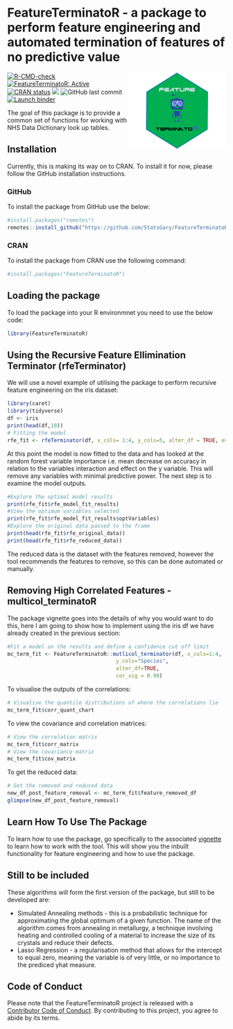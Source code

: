 
# FeatureTerminatoR - a package to perform feature engineering and automated termination of features of no predictive value 

<a href = "https://hutsons-hacks.info/"><img src="man/figures/FeatureTermHex.png" height="175px" width="225px" align="right"/></a>

 <!-- badges: start -->
  [![R-CMD-check](https://github.com/StatsGary/FeatureTerminatoR/workflows/R-CMD-check/badge.svg)](https://github.com/StatsGary/FeatureTerminatoR/actions)
  [![FeatureTerminatoR: Active](https://www.repostatus.org/badges/latest/active.svg)](https://www.repostatus.org/#active)
  [![CRAN status](https://www.r-pkg.org/badges/version/FeatureTerminatoR)](https://CRAN.R-project.org/package=FeatureTerminatoR)
  [![](https://cranlogs.r-pkg.org/badges/FeatureTerminatoR)](https://cran.r-project.org/package=FeatureTerminatoR)
  ![GitHub last commit](https://img.shields.io/github/last-commit/StatsGary/FeatureTerminatoR)
  [![Launch binder](https://mybinder.org/badge_logo.svg)](https://mybinder.org/v2/gh/StatsGary/FeatureTerminatoR/main)
  
  <!-- badges: end -->
  
  
The goal of this package is to provide a common set of functions for working with NHS Data Dictionary look up tables. 

## Installation

Currently, this is making its way on to CRAN. To install it for now, please follow the GitHub installation instructions.

### GitHub

To install the package from GitHub use the below:

``` r
#install.packages("remotes")
remotes::install_github("https://github.com/StatsGary/FeatureTerminatoR")

```

### CRAN

To install the package from CRAN use the following command:

``` r
#install.packages("FeatureTerminatoR")
```

## Loading the package
To load the package into your R environmnet you need to use the below code:
``` r
library(FeatureTerminatoR)
```

## Using the Recursive Feature Ellimination Terminator (rfeTerminator)
We will use a novel example of utilising the package to perform recursive feature engineering on the iris dataset:
``` r
library(caret)
library(tidyverse)
df <- iris
print(head(df,10))
# Fitting the model
rfe_fit <- rfeTerminator(df, x_cols= 1:4, y_cols=5, alter_df = TRUE, eval_funcs = rfFuncs)
```
At this point the model is now fitted to the data and has looked at the random forest variable importance i.e. mean decrease on accuracy in relation to the variables interaction and effect on the y variable. This will remove any variables with minimal predictive power. The next step is to examine the model outputs. 
``` r
#Explore the optimal model results
print(rfe_fit$rfe_model_fit_results)
#View the optimum variables selected
print(rfe_fit$rfe_model_fit_results$optVariables)
#Explore the original data passed to the frame
print(head(rfe_fit$rfe_original_data))
print(head(rfe_fit$rfe_reduced_data))
```
The reduced data is the dataset with the features removed, however the tool recommends the features to remove, so this can be done automated or manually. 

## Removing High Correlated Features - multicol_terminatoR

The package vignette goes into the details of why you would want to do this, here I am going to show how to implement using the iris df we have already created in the previous section:
``` r
#Fit a model on the results and define a confidence cut off limit
mc_term_fit <- FeatureTerminatoR::mutlicol_terminator(df, x_cols=1:4,
                                   y_cols="Species",
                                   alter_df=TRUE,
                                   cor_sig = 0.90)
```

To visualise the outputs of the correlations:
``` r
# Visualise the quantile distributions of where the correlations lie
mc_term_fit$corr_quant_chart
```

To view the covariance and correlation matrices:
``` r
# View the correlation matrix
mc_term_fit$corr_matrix
# View the covariance matrix
mc_term_fit$cov_matrix
```
To get the reduced data:
``` r
# Get the removed and reduced data
new_df_post_feature_removal <- mc_term_fit$feature_removed_df
glimpse(new_df_post_feature_removal)
```

## Learn How To Use The Package
To learn how to use the package, go specifically to the associated [vignette](https://rpubs.com/StatsGary/FeatureTerminatoR) to learn how to work with the tool. This will show you the inbuilt functionality for feature engineering and how to use the package. 

## Still to be included

These algorithms will form the first version of the package, but still to be developed are:

* Simulated Annealing methods - this is a probabilistic technique for approximating the global optimum of a given function. The name of the algorithm comes from annealing in metallurgy, a technique involving heating and controlled cooling of a material to increase the size of its crystals and reduce their defects.
* Lasso Regression - a regularisation method that allows for the intercept to equal zero, meaning the variable is of very little, or no importance to the prediced yhat measure. 

## Code of Conduct
  
Please note that the FeatureTerminatoR project is released with a [Contributor Code of Conduct](https://contributor-covenant.org/version/2/0/CODE_OF_CONDUCT.html). By contributing to this project, you agree to abide by its terms.

